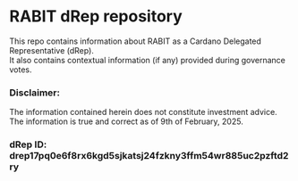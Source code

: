 # RABIT dRep repository
This repo contains information about RABIT as a Cardano Delegated Representative (dRep).\
It also contains contextual information (if any) provided during governance votes.

### Disclaimer:
The information contained herein does not constitute investment advice.\
The information is true and correct as of 9th of February, 2025.

### dRep ID: drep17pq0e6f8rx6kgd5sjkatsj24fzkny3ffm54wr885uc2pzftd2ry
